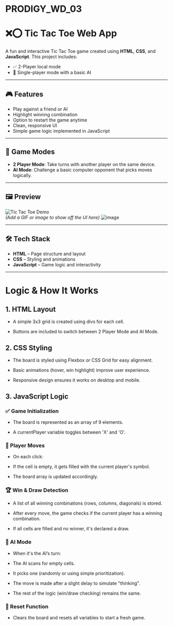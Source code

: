 # PRODIGY_WD_03

# ❌⭕ Tic Tac Toe Web App

A fun and interactive Tic Tac Toe game created using **HTML**, **CSS**, and **JavaScript**. This project includes:

- ✅ 2-Player local mode
- 🤖 Single-player mode with a basic AI

---

## 🎮 Features

- Play against a friend or AI
- Highlight winning combination
- Option to restart the game anytime
- Clean, responsive UI
- Simple game logic implemented in JavaScript

---

## 🧩 Game Modes

- **2 Player Mode**: Take turns with another player on the same device.
- **AI Mode**: Challenge a basic computer opponent that picks moves logically.

---

## 🖼️ Preview

![Tic Tac Toe Demo](preview.gif)  
*(Add a GIF or image to show off the UI here)*
![image](https://github.com/user-attachments/assets/1fdcf811-d9fd-4797-bf10-aea972bf4692)


---

## 🛠️ Tech Stack

- **HTML** – Page structure and layout
- **CSS** – Styling and animations
- **JavaScript** – Game logic and interactivity

---

# Logic & How It Works
## 1. HTML Layout
- A simple 3x3 grid is created using divs for each cell.

- Buttons are included to switch between 2 Player Mode and AI Mode.

## 2. CSS Styling
- The board is styled using Flexbox or CSS Grid for easy alignment.

- Basic animations (hover, win highlight) improve user experience.

- Responsive design ensures it works on desktop and mobile.

## 3. JavaScript Logic
### ✅ Game Initialization
- The board is represented as an array of 9 elements.

- A currentPlayer variable toggles between 'X' and 'O'.

### 🔄 Player Moves
- On each click:

- If the cell is empty, it gets filled with the current player's symbol.

- The board array is updated accordingly.

### 🏆 Win & Draw Detection
- A list of all winning combinations (rows, columns, diagonals) is stored.

- After every move, the game checks if the current player has a winning combination.

- If all cells are filled and no winner, it's declared a draw.

### 🤖 AI Mode
- When it's the AI’s turn:

- The AI scans for empty cells.

- It picks one (randomly or using simple prioritization).

- The move is made after a slight delay to simulate "thinking".

- The rest of the logic (win/draw checking) remains the same.

### 🔁 Reset Function
- Clears the board and resets all variables to start a fresh game.



